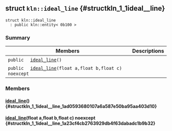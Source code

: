 ## struct `kln::ideal_line` {#structkln_1_1ideal__line}

```
struct kln::ideal_line
  : public kln::entity< 0b100 >
```  

### Summary

 Members                        | Descriptions                                
--------------------------------|---------------------------------------------
`public  ` [`ideal_line`](#structkln_1_1ideal__line_1ad0593680107a6a587e50ba95aa403d10)`()`  | 
`public  ` [`ideal_line`](#structkln_1_1ideal__line_1a23cf4cb2763929db4f63dabadc1b9b32)`(float a,float b,float c) noexcept`  | 

### Members

####   [ideal_line](#structkln_1_1ideal__line_1ad0593680107a6a587e50ba95aa403d10)()  {#structkln_1_1ideal__line_1ad0593680107a6a587e50ba95aa403d10}

####   [ideal_line](#structkln_1_1ideal__line_1a23cf4cb2763929db4f63dabadc1b9b32)(float a,float b,float c) noexcept  {#structkln_1_1ideal__line_1a23cf4cb2763929db4f63dabadc1b9b32}

